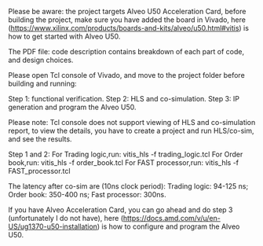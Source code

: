 Please be aware: the project targets Alveo U50 Acceleration Card, before building the project, make sure you have added the board in  Vivado, here (https://www.xilinx.com/products/boards-and-kits/alveo/u50.html#vitis) is how to get started with Alveo U50.

The PDF file: code description contains breakdown of each part of code, and design choices.

Please open Tcl console of Vivado, and move to the project folder before building and running:

Step 1: functional verification.
Step 2: HLS and co-simulation.
Step 3: IP generation and program the Alveo U50.

Please note: Tcl console does not support viewing of HLS and co-simulation report, to view the details, you have to create a project and run HLS/co-sim, and see the results.

Step 1 and 2: 
   For Trading logic,run: vitis_hls -f trading_logic.tcl
   For Order book,run: vitis_hls -f order_book.tcl
   For FAST processor,run: vitis_hls -f FAST_processor.tcl
   
The latency after co-sim are (10ns clock period):
  Trading logic: 94-125 ns;
  Order book: 350-400 ns;
  Fast processor: 300ns.

If you have Alveo Acceleration Card, you can go ahead and do step 3 (unfortunately I do not have), here (https://docs.amd.com/v/u/en-US/ug1370-u50-installation) is how to configure and program the Alveo U50.
